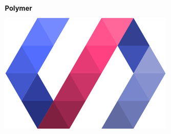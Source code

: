 ## Polymer

<img src="/polymer-flux/images/polymer-logo.svg" style="border: none;" alt="polymer logo" />
